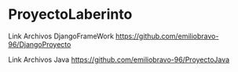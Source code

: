 # ProyectoLaberinto

Link Archivos DjangoFrameWork
https://github.com/emiliobravo-96/DjangoProyecto


Link Archivos Java 
https://github.com/emiliobravo-96/ProyectoJava
